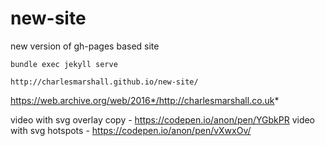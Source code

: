 # new-site
new version of gh-pages based site


`bundle exec jekyll serve`

`http://charlesmarshall.github.io/new-site/`


https://web.archive.org/web/2016*/http://charlesmarshall.co.uk*



video with svg overlay copy - https://codepen.io/anon/pen/YGbkPR
video with svg hotspots - https://codepen.io/anon/pen/vXwxOv/